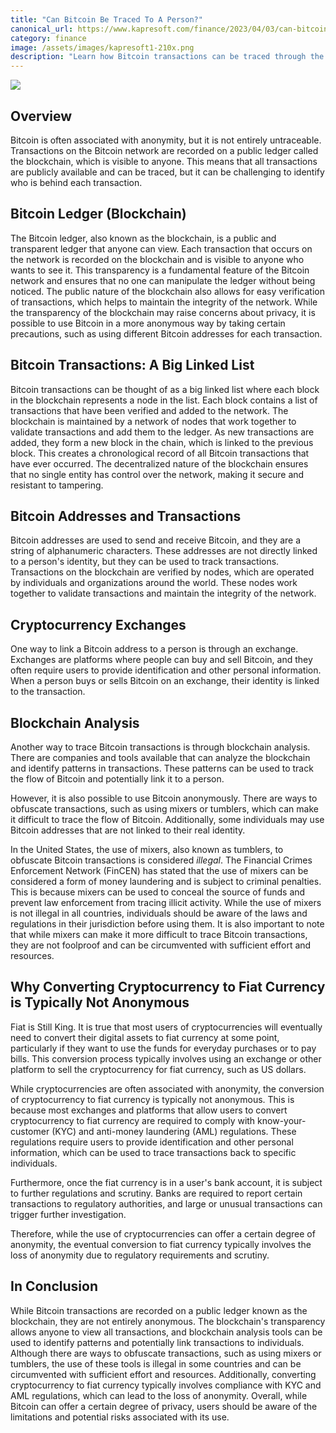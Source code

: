 ```yaml
---
title: "Can Bitcoin Be Traced To A Person?"
canonical_url: https://www.kapresoft.com/finance/2023/04/03/can-bitcoin-be-traced-to-a-person.html
category: finance
image: /assets/images/kapresoft1-210x.png
description: "Learn how Bitcoin transactions can be traced through the blockchain, exchanges, and analysis, but also how it can be used anonymously."
---
```


![](https://cdngh.kapresoft.com/img/btc-transactions-1693b45.jpg)


## Overview

Bitcoin is often associated with anonymity, but it is not entirely untraceable. Transactions on the Bitcoin network are recorded on a public ledger called the blockchain, which is visible to anyone. This means that all transactions are publicly available and can be traced, but it can be challenging to identify who is behind each transaction.<!--excerpt-->

## Bitcoin Ledger (Blockchain)

The Bitcoin ledger, also known as the blockchain, is a public and transparent ledger that anyone can view. Each transaction that occurs on the network is recorded on the blockchain and is visible to anyone who wants to see it. This transparency is a fundamental feature of the Bitcoin network and ensures that no one can manipulate the ledger without being noticed. The public nature of the blockchain also allows for easy verification of transactions, which helps to maintain the integrity of the network. While the transparency of the blockchain may raise concerns about privacy, it is possible to use Bitcoin in a more anonymous way by taking certain precautions, such as using different Bitcoin addresses for each transaction.

## Bitcoin Transactions: A Big Linked List

Bitcoin transactions can be thought of as a big linked list where each block in the blockchain represents a node in the list. Each block contains a list of transactions that have been verified and added to the network. The blockchain is maintained by a network of nodes that work together to validate transactions and add them to the ledger. As new transactions are added, they form a new block in the chain, which is linked to the previous block. This creates a chronological record of all Bitcoin transactions that have ever occurred. The decentralized nature of the blockchain ensures that no single entity has control over the network, making it secure and resistant to tampering.

## Bitcoin Addresses and Transactions

Bitcoin addresses are used to send and receive Bitcoin, and they are a string of alphanumeric characters. These addresses are not directly linked to a person's identity, but they can be used to track transactions. Transactions on the blockchain are verified by nodes, which are operated by individuals and organizations around the world. These nodes work together to validate transactions and maintain the integrity of the network.

## Cryptocurrency Exchanges

One way to link a Bitcoin address to a person is through an exchange. Exchanges are platforms where people can buy and sell Bitcoin, and they often require users to provide identification and other personal information. When a person buys or sells Bitcoin on an exchange, their identity is linked to the transaction.

## Blockchain Analysis

Another way to trace Bitcoin transactions is through blockchain analysis. There are companies and tools available that can analyze the blockchain and identify patterns in transactions. These patterns can be used to track the flow of Bitcoin and potentially link it to a person.

However, it is also possible to use Bitcoin anonymously. There are ways to obfuscate transactions, such as using mixers or tumblers, which can make it difficult to trace the flow of Bitcoin. Additionally, some individuals may use Bitcoin addresses that are not linked to their real identity.

In the United States, the use of mixers, also known as tumblers, to obfuscate Bitcoin transactions is considered _illegal_. The Financial Crimes Enforcement Network (FinCEN) has stated that the use of mixers can be considered a form of money laundering and is subject to criminal penalties. This is because mixers can be used to conceal the source of funds and prevent law enforcement from tracing illicit activity. While the use of mixers is not illegal in all countries, individuals should be aware of the laws and regulations in their jurisdiction before using them. It is also important to note that while mixers can make it more difficult to trace Bitcoin transactions, they are not foolproof and can be circumvented with sufficient effort and resources.

## Why Converting Cryptocurrency to Fiat Currency is Typically Not Anonymous

Fiat is Still King.  It is true that most users of cryptocurrencies will eventually need to convert their digital assets to fiat currency at some point, particularly if they want to use the funds for everyday purchases or to pay bills. This conversion process typically involves using an exchange or other platform to sell the cryptocurrency for fiat currency, such as US dollars.

While cryptocurrencies are often associated with anonymity, the conversion of cryptocurrency to fiat currency is typically not anonymous. This is because most exchanges and platforms that allow users to convert cryptocurrency to fiat currency are required to comply with know-your-customer (KYC) and anti-money laundering (AML) regulations. These regulations require users to provide identification and other personal information, which can be used to trace transactions back to specific individuals.

Furthermore, once the fiat currency is in a user's bank account, it is subject to further regulations and scrutiny. Banks are required to report certain transactions to regulatory authorities, and large or unusual transactions can trigger further investigation.

Therefore, while the use of cryptocurrencies can offer a certain degree of anonymity, the eventual conversion to fiat currency typically involves the loss of anonymity due to regulatory requirements and scrutiny.

## In Conclusion

While Bitcoin transactions are recorded on a public ledger known as the blockchain, they are not entirely anonymous. The blockchain's transparency allows anyone to view all transactions, and blockchain analysis tools can be used to identify patterns and potentially link transactions to individuals. Although there are ways to obfuscate transactions, such as using mixers or tumblers, the use of these tools is illegal in some countries and can be circumvented with sufficient effort and resources. Additionally, converting cryptocurrency to fiat currency typically involves compliance with KYC and AML regulations, which can lead to the loss of anonymity. Overall, while Bitcoin can offer a certain degree of privacy, users should be aware of the limitations and potential risks associated with its use.

